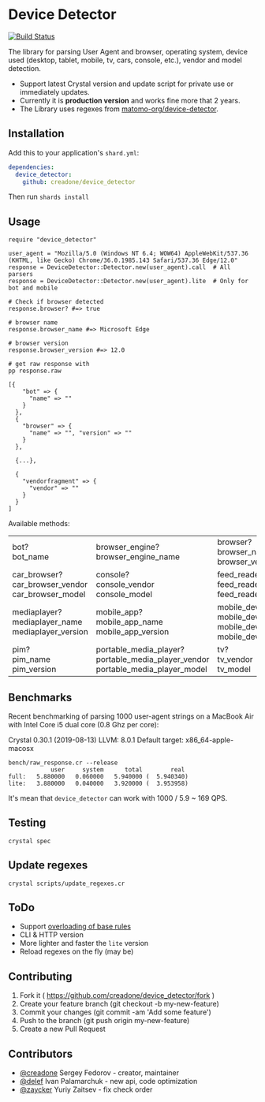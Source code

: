 # Device Detector

[![Build Status](https://travis-ci.org/creadone/device_detector.svg?branch=master)](https://travis-ci.org/creadone/device_detector)

The library for parsing User Agent and browser, operating system, device used (desktop, tablet, mobile, tv, cars, console, etc.), vendor and model detection.

* Support latest Crystal version and update script for private use or immediately updates.
* Currently it is **production version** and works fine more that 2 years.
* The Library uses regexes from [matomo-org/device-detector](https://github.com/matomo-org/device-detector).

## Installation

Add this to your application's `shard.yml`:

```yaml
dependencies:
  device_detector:
    github: creadone/device_detector
```

Then run `shards install`

## Usage

```Crystal
require "device_detector"

user_agent = "Mozilla/5.0 (Windows NT 6.4; WOW64) AppleWebKit/537.36 (KHTML, like Gecko) Chrome/36.0.1985.143 Safari/537.36 Edge/12.0"
response = DeviceDetector::Detector.new(user_agent).call  # All parsers
response = DeviceDetector::Detector.new(user_agent).lite  # Only for bot and mobile

# Check if browser detected
response.browser? #=> true

# browser name
response.browser_name #=> Microsoft Edge

# browser version
response.browser_version #=> 12.0

# get raw response with
pp response.raw

[{
    "bot" => {
      "name" => ""
    }
  },
  {
    "browser" => {
      "name" => "", "version" => ""
    }
  },

  {...},

  {
    "vendorfragment" => {
      "vendor" => ""
    }
  }
]

```

Available methods:

<table>
  <tr>
    <td>bot?<br />bot_name</td>
    <td>browser_engine?<br />browser_engine_name</td>
    <td>browser?<br />browser_name<br />browser_version</td>
    <td>camera?<br />camera_vendor<br />camera_model</td>
  </tr>
  <tr>
    <td>car_browser?<br />car_browser_vendor<br />car_browser_model</td>
    <td>console?<br />console_vendor<br />console_model</td>
    <td>feed_reader?<br />feed_reader_name<br />feed_reader_version</td>
    <td>library?<br />library_name<br />library_version</td>
  </tr>
  <tr>
    <td>mediaplayer?<br />mediaplayer_name<br />mediaplayer_version</td>
    <td>mobile_app?<br />mobile_app_name<br />mobile_app_version</td>
    <td>mobile_device?<br />mobile_device_vendor<br />mobile_device_type<br />mobile_device_model</td>
    <td>os?<br />os_name<br />os_version</td>
  </tr>
  <tr>
    <td>pim?<br />pim_name<br />pim_version</td>
    <td>portable_media_player?<br />portable_media_player_vendor<br />portable_media_player_model</td>
    <td>tv?<br />tv_vendor<br />tv_model</td>
    <td>vendorfragment?<br />vendorfragment_vendor</td>
  </tr>
</table>

## Benchmarks

Recent benchmarking of parsing 1000 user-agent strings on a MacBook Air with Intel Core i5 dual core (0.8 Ghz per core):

Crystal 0.30.1 (2019-08-13)
LLVM: 8.0.1
Default target: x86_64-apple-macosx

```
bench/raw_response.cr --release
            user     system      total        real
full:   5.880000   0.060000   5.940000 (  5.940340)
lite:   3.880000   0.040000   3.920000 (  3.953958)
```

It's mean that `device_detector` can work with 1000 / 5.9 ~ 169 QPS.

## Testing

```
crystal spec
```

## Update regexes

```
crystal scripts/update_regexes.cr
```

## ToDo

* Support [overloading of base rules](https://github.com/matomo-org/device-detector/issues/5962)
* CLI & HTTP version
* More lighter and faster the `lite` version
* Reload regexes on the fly (may be)

## Contributing

1. Fork it ( https://github.com/creadone/device_detector/fork )
2. Create your feature branch (git checkout -b my-new-feature)
3. Commit your changes (git commit -am 'Add some feature')
4. Push to the branch (git push origin my-new-feature)
5. Create a new Pull Request

## Contributors

- [@creadone](https://github.com/creadone) Sergey Fedorov - creator, maintainer
- [@delef](https://github.com/delef) Ivan Palamarchuk - new api, code optimization
- [@zaycker](https://github.com/zaycker) Yuriy Zaitsev - fix check order
